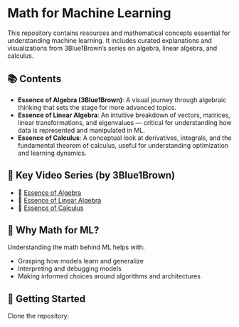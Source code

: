 # Math for Machine Learning

This repository contains resources and mathematical concepts essential for understanding machine learning. It includes curated explanations and visualizations from 3Blue1Brown’s series on algebra, linear algebra, and calculus.

## 📚 Contents

- **Essence of Algebra (3Blue1Brown)**: A visual journey through algebraic thinking that sets the stage for more advanced topics.
- **Essence of Linear Algebra**: An intuitive breakdown of vectors, matrices, linear transformations, and eigenvalues — critical for understanding how data is represented and manipulated in ML.
- **Essence of Calculus**: A conceptual look at derivatives, integrals, and the fundamental theorem of calculus, useful for understanding optimization and learning dynamics.

## 🔗 Key Video Series (by 3Blue1Brown)

- 🎥 [Essence of Algebra](https://www.youtube.com/playlist?list=PLZHQObOWTQDMsr9K-rj53DwVRMYO3t5Yr)
- 🎥 [Essence of Linear Algebra](https://www.youtube.com/playlist?list=PLZHQObOWTQDMsr9K-rj53DwVRMYO3t5Yr)
- 🎥 [Essence of Calculus](https://www.youtube.com/playlist?list=PLZHQObOWTQDNU6R1_67000Dx_ZCJB-3pi)

## 🧠 Why Math for ML?

Understanding the math behind ML helps with:
- Grasping how models learn and generalize
- Interpreting and debugging models
- Making informed choices around algorithms and architectures

## 🚀 Getting Started

Clone the repository:

